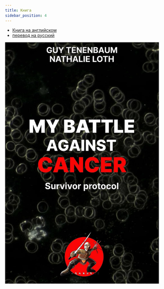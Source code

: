 ```yaml
---
title: Книга
sidebar_position: 4
---
```


- [Книга на английском](https://amazon.com/MY-BATTLE-AGAINST-CANCER-Survivor-ebook/dp/B09GLBWBYY/)
- [перевод на русский](https://docs.google.com/document/d/1CFqBOo_k5aTd1JR6ICzOoRkkXLeH7Yd1mSs6ihNEtUU/edit)

![](/img/81dbpMdSH-L._SL1500_.jpg)
